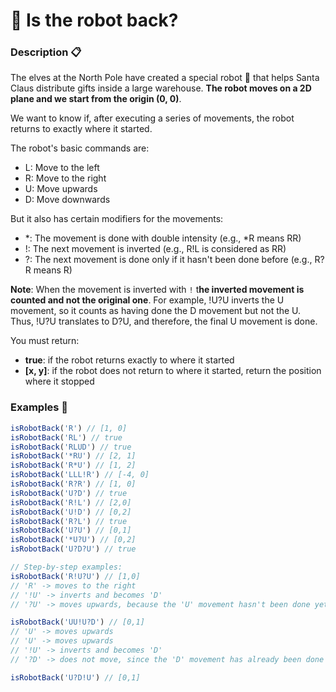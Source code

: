 # 🤖 Is the robot back?

### Description 📋

The elves at the North Pole have created a special robot 🤖 that helps Santa Claus distribute gifts inside a large warehouse. **The robot moves on a 2D plane and we start from the origin (0, 0)**.

We want to know if, after executing a series of movements, the robot returns to exactly where it started.

The robot's basic commands are:

- L: Move to the left
- R: Move to the right
- U: Move upwards
- D: Move downwards

But it also has certain modifiers for the movements:

- *: The movement is done with double intensity (e.g., *R means RR)
- !: The next movement is inverted (e.g., R!L is considered as RR)
- ?: The next movement is done only if it hasn't been done before (e.g., R?R means R)

**Note**: When the movement is inverted with `!` t**he inverted movement is counted and not the original one**. For example, !U?U inverts the U movement, so it counts as having done the D movement but not the U. Thus, !U?U translates to D?U, and therefore, the final U movement is done.

You must return:

- **true**: if the robot returns exactly to where it started
- **[x, y]**: if the robot does not return to where it started, return the position where it stopped

### Examples 📌

```javascript
isRobotBack('R') // [1, 0]
isRobotBack('RL') // true
isRobotBack('RLUD') // true
isRobotBack('*RU') // [2, 1]
isRobotBack('R*U') // [1, 2]
isRobotBack('LLL!R') // [-4, 0]
isRobotBack('R?R') // [1, 0]
isRobotBack('U?D') // true
isRobotBack('R!L') // [2,0]
isRobotBack('U!D') // [0,2]
isRobotBack('R?L') // true
isRobotBack('U?U') // [0,1]
isRobotBack('*U?U') // [0,2]
isRobotBack('U?D?U') // true

// Step-by-step examples:
isRobotBack('R!U?U') // [1,0]
// 'R' -> moves to the right
// '!U' -> inverts and becomes 'D'
// '?U' -> moves upwards, because the 'U' movement hasn't been done yet

isRobotBack('UU!U?D') // [0,1]
// 'U' -> moves upwards
// 'U' -> moves upwards
// '!U' -> inverts and becomes 'D'
// '?D' -> does not move, since the 'D' movement has already been done

isRobotBack('U?D!U') // [0,1]
```
